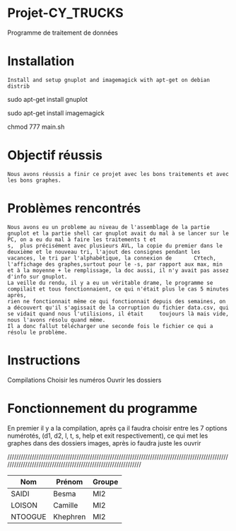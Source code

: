 # Projet-CY_TRUCKS

Programme de traitement de données


# Installation 

    Install and setup gnuplot and imagemagick with apt-get on debian distrib

  sudo apt-get install gnuplot

  sudo apt-get install imagemagick

   
  chmod 777 main.sh


# Objectif réussis
    Nous avons réussis a finir ce projet avec les bons traitements et avec les bons graphes.

# Problèmes rencontrés
    Nous avons eu un probleme au niveau de l'assemblage de la partie gnuplot et la partie shell car gnuplot avait du mal à se lancer sur le PC, on a eu du mal à faire les traitements t et
    s,  plus précisément avec plusieurs AVL, la copie du premier dans le deuxième et le nouveau tri, l'ajout des consignes pendant les vacances, le tri par l'alphabétique, la connexion de       CYtech, l'affichage des graphes,surtout pour le -s, par rapport aux max, min et à la moyenne + le remplissage, la doc aussi, il n'y avait pas assez d'info sur gnuplot.
    La veille du rendu, il y a eu un véritable drame, le programme se compilait et tous fonctionnaient, ce qui n'était plus le cas 5 minutes après, 
    rien ne fonctionnait même ce qui fonctionnait depuis des semaines, on a découvert qu'il s'agissait de la corruption du fichier data.csv, qui se vidait quand nous l'utilisions, il était     toujours là mais vide, nous l'avons résolu quand même.
    Il a donc fallut télécharger une seconde fois le fichier ce qui a résolu le problème.
    

# Instructions
Compilations
Choisir les numéros
Ouvrir les dossiers


# Fonctionnement du programme
En premier il y a la compilation, après ça il faudra choisir entre les 7 options numérotés, (d1, d2, l, t, s, help et exit respectivement), ce qui met les graphes dans des dossiers images, après io faudra juste les ouvrir


///////////////////////////////////////////////////////////////////////////////////////////////////////////////////////////////////////////////////////////////


| Nom             | Prénom   | Groupe|
|---              |---       |---    |
| SAIDI           | Besma    | MI2   |
| LOISON          | Camille  | MI2   |
| NTOOGUE         |Khephren  | MI2   |
